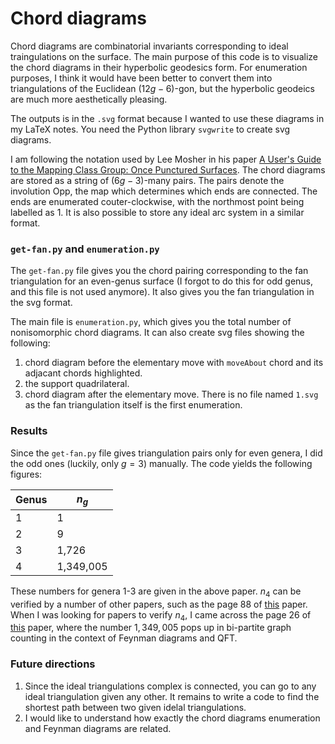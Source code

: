 # Chord diagrams

Chord diagrams are combinatorial invariants corresponding to ideal traingulations on the surface. The main purpose of this code is to visualize the chord diagrams in their hyperbolic geodesics form. For enumeration purposes, I think it would have been better to convert them into triangulations of the Euclidean $(12g-6)$-gon, but the hyperbolic geodeics are much more aesthetically pleasing.

The outputs is in the `.svg` format because I wanted to use these diagrams in my LaTeX notes. You need the Python library `svgwrite` to create svg diagrams.

I am following the notation used by Lee Mosher in his paper [A User's Guide to the Mapping Class Group: Once Punctured Surfaces](https://arxiv.org/abs/math/9409209). The chord diagrams are stored as a string of $(6g-3)$-many pairs. The pairs denote the involution $\text{Opp}$, the map which determines which ends are connected. The ends are enumerated couter-clockwise, with the northmost point being labelled as $1$. It is also possible to store any ideal arc system in a similar format. 

### `get-fan.py` and `enumeration.py`

The `get-fan.py` file gives you the chord pairing corresponding to the fan triangulation for an even-genus surface (I forgot to do this for odd genus, and this file is not used anymore). It also gives you the fan triangulation in the svg format.

The main file is `enumeration.py`, which gives you the total number of nonisomorphic chord diagrams. It can also create svg files showing the following:
1. chord diagram before the elementary move with `moveAbout` chord and its adjacant chords highlighted.
2. the support quadrilateral.
3. chord diagram after the elementary move.
There is no file named `1.svg` as the fan triangulation itself is the first enumeration.

### Results

Since the `get-fan.py` file gives triangulation pairs only for even genera, I did the odd ones (luckily, only $g=3$) manually. The code yields the following figures:

| Genus | $n_g$ |
|---|---|
| 1 | 1 |
| 2 | 9 |
| 3 | 1,726 |
| 4 | 1,349,005 |

These numbers for genera 1-3 are given in the above paper. $n_4$ can be verified by a number of other papers, such as the page 88 of [this](https://www.pdmi.ras.ru/pdmi/system/files/dissertations/dissertation_0.pdf) paper. When I was looking for papers to verify $n_4$, I came across the page 26 of [this](https://arxiv.org/pdf/1209.0334) paper, where the number $1,349,005$ pops up in bi-partite graph counting in the context of Feynman diagrams and QFT.

### Future directions

1. Since the ideal triangulations complex is connected, you can go to any ideal triangulation given any other. It remains to write a code to find the shortest path between two given idelal triangulations.
2. I would like to understand how exactly the chord diagrams enumeration and Feynman diagrams are related.
